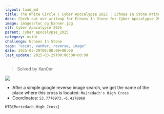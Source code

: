 ```yaml
---
layout: load_md
title: The White Circle | Cyber Apocalypse 2025 | Echoes In Stone Writeup
desc: Check out our writeup for Echoes In Stone for Cyber Apocalypse 2025 capture the flag competition.
image: images/twc_og_banner.jpg
ctf: Cyber Apocalypse 2025
parent: cyber_apocalypse_2025
category: osint
challenge: Echoes In Stone
tags: "osint, xan0er, reverse, image"
date: 2025-03-29T00:00:00+00:00
last_update: 2025-03-29T00:00:00+00:00
---
```




> Solved by Xan0er


![](https://i.imgur.com/UDj7dr7.jpeg)



- After a simple google reverse image search, we get the name of the place where this cross is located: `Muiredach's High Cross`
- Coordinates: `53.7776973,-6.4178868`

```
HTB{Muriedach_High_Cross}
```

